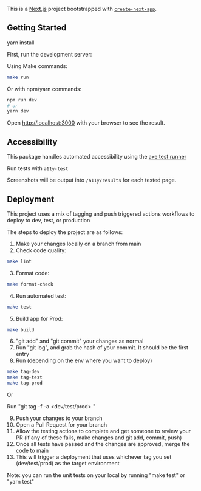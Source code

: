 This is a [Next.js](https://nextjs.org/) project bootstrapped with [`create-next-app`](https://github.com/vercel/next.js/tree/canary/packages/create-next-app).

## Getting Started

yarn install

First, run the development server:

Using Make commands:

```bash
make run
```

Or with npm/yarn commands:

```bash
npm run dev
# or
yarn dev
```

Open [http://localhost:3000](http://localhost:3000) with your browser to see the result.

## Accessibility

This package handles automated accessibility using the [axe test runner](https://github.com/pa11y/pa11y-runner-axe)

Run tests with `a11y-test`

Screenshots will be output into `/a11y/results` for each tested page.

## Deployment

This project uses a mix of tagging and push triggered actions workflows to deploy to dev, test, or production

The steps to deploy the project are as follows:
1. Make your changes locally on a branch from main
2. Check code quality: 
```bash
make lint
```
3. Format code: 
```bash
make format-check
```
4. Run automated test: 
```bash
make test
```
5. Build app for Prod: 
```bash
make build
```
6. "git add" and "git commit" your changes as normal
7. Run "git log", and grab the hash of your commit. It should be the first entry
8. Run (depending on the env where you want to deploy)
```bash
make tag-dev
make tag-test
make tag-prod
```
Or 

Run "git tag -f -a <dev/test/prod> <commit hash>"

9. Push your changes to your branch
10. Open a Pull Request for your branch
11. Allow the testing actions to complete and get someone to review your PR (if any of these fails, make changes and git add, commit, push)
12. Once all tests have passed and the changes are approved, merge the code to main
13. This will trigger a deployment that uses whichever tag you set (dev/test/prod) as the target environment

Note: you can run the unit tests on your local by running "make test" or "yarn test"